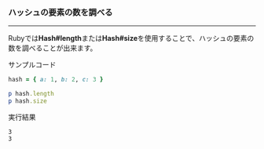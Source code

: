 ### ハッシュの要素の数を調べる

---

Rubyでは**Hash#length**または**Hash#size**を使用することで、ハッシュの要素の数を調べることが出来ます。


サンプルコード
```ruby
hash = { a: 1, b: 2, c: 3 }

p hash.length
p hash.size
```

実行結果
```
3
3
```
